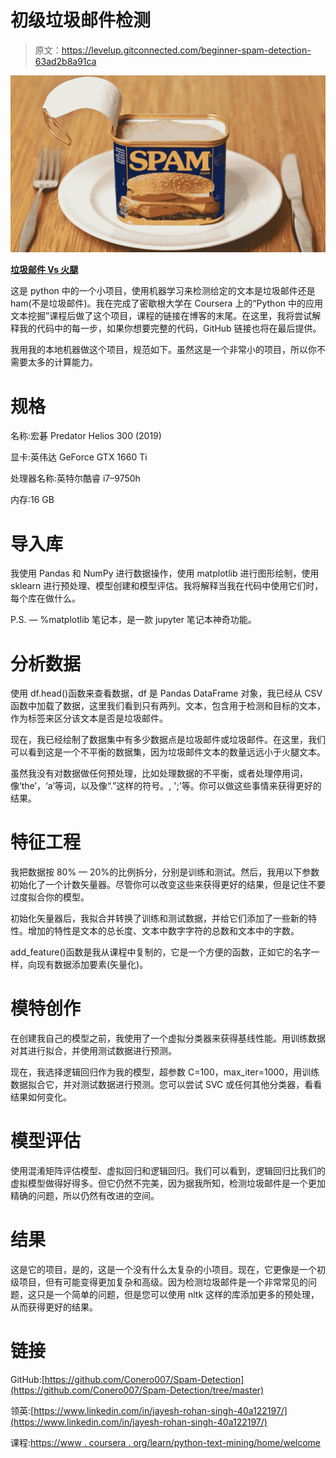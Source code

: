 # 初级垃圾邮件检测

> 原文：<https://levelup.gitconnected.com/beginner-spam-detection-63ad2b8a91ca>

![](img/5ffccbe17eba9063a9c3f5494fcd9635.png)

[**垃圾邮件 Vs 火腿**](https://www.google.com/url?sa=i&url=https%3A%2F%2Fwww.mentalfloss.com%2Farticle%2F20997%2Forigin-spam-food-spam-email&psig=AOvVaw25Vdg1kAAzZMwFOl4vrgFW&ust=1598505365606000&source=images&cd=vfe&ved=0CA0QjhxqFwoTCJjrtO2OuOsCFQAAAAAdAAAAABAK)

这是 python 中的一个小项目，使用机器学习来检测给定的文本是垃圾邮件还是 ham(不是垃圾邮件)。我在完成了密歇根大学在 Coursera 上的“Python 中的应用文本挖掘”课程后做了这个项目，课程的链接在博客的末尾。在这里，我将尝试解释我的代码中的每一步，如果你想要完整的代码，GitHub 链接也将在最后提供。

我用我的本地机器做这个项目，规范如下。虽然这是一个非常小的项目，所以你不需要太多的计算能力。

# 规格

名称:宏碁 Predator Helios 300 (2019)

显卡:英伟达 GeForce GTX 1660 Ti

处理器名称:英特尔酷睿 i7–9750h

内存:16 GB

# 导入库

我使用 Pandas 和 NumPy 进行数据操作，使用 matplotlib 进行图形绘制，使用 sklearn 进行预处理、模型创建和模型评估。我将解释当我在代码中使用它们时，每个库在做什么。

P.S. — %matplotlib 笔记本，是一款 jupyter 笔记本神奇功能。

# 分析数据

使用 df.head()函数来查看数据，df 是 Pandas DataFrame 对象，我已经从 CSV 函数中加载了数据，这里我们看到只有两列。文本，包含用于检测和目标的文本，作为标签来区分该文本是否是垃圾邮件。

现在，我已经绘制了数据集中有多少数据点是垃圾邮件或垃圾邮件。在这里，我们可以看到这是一个不平衡的数据集，因为垃圾邮件文本的数量远远小于火腿文本。

虽然我没有对数据做任何预处理，比如处理数据的不平衡，或者处理停用词，像‘the’，‘a’等词，以及像“.”这样的符号。, ';'等。你可以做这些事情来获得更好的结果。

# 特征工程

我把数据按 80% — 20%的比例拆分，分别是训练和测试。然后，我用以下参数初始化了一个计数矢量器。尽管你可以改变这些来获得更好的结果，但是记住不要过度拟合你的模型。

初始化矢量器后，我拟合并转换了训练和测试数据，并给它们添加了一些新的特性。增加的特性是文本的总长度、文本中数字字符的总数和文本中的字数。

add_feature()函数是我从课程中复制的，它是一个方便的函数，正如它的名字一样，向现有数据添加要素(矢量化)。

# **模特创作**

在创建我自己的模型之前，我使用了一个虚拟分类器来获得基线性能。用训练数据对其进行拟合，并使用测试数据进行预测。

现在，我选择逻辑回归作为我的模型，超参数 C=100，max_iter=1000，用训练数据拟合它，并对测试数据进行预测。您可以尝试 SVC 或任何其他分类器，看看结果如何变化。

# **模型评估**

使用混淆矩阵评估模型、虚拟回归和逻辑回归。我们可以看到，逻辑回归比我们的虚拟模型做得好得多。但它仍然不完美，因为据我所知，检测垃圾邮件是一个更加精确的问题，所以仍然有改进的空间。

# **结果**

这是它的项目，是的，这是一个没有什么太复杂的小项目。现在，它更像是一个初级项目，但有可能变得更加复杂和高级。因为检测垃圾邮件是一个非常常见的问题，这只是一个简单的问题，但是您可以使用 nltk 这样的库添加更多的预处理，从而获得更好的结果。

# **链接**

GitHub:[https://github.com/Conero007/Spam-Detection](https://github.com/Conero007/Spam-Detection/tree/master)

领英:[https://www.linkedin.com/in/jayesh-rohan-singh-40a122197/](https://www.linkedin.com/in/jayesh-rohan-singh-40a122197/)

课程:[https://www . coursera . org/learn/python-text-mining/home/welcome](https://www.coursera.org/learn/python-text-mining/home/welcome)